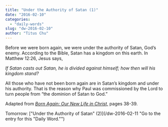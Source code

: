 ```yaml
---
title: "Under the Authority of Satan (1)"
date: "2016-02-10"
categories: 
  - "daily-words"
slug: "dw-2016-02-10"
author: "Titus Chu"
---
```


Before we were born again, we were under the authority of Satan, God’s enemy. According to the Bible, Satan has a kingdom on this earth. In Matthew 12:26, Jesus says,

_If Satan casts out Satan, he is divided against himself; how then will his kingdom stand?_

All those who have not been born again are in Satan’s kingdom and under his authority. That is the reason why Paul was commissioned by the Lord to turn people from “the dominion of Satan to God.”

Adapted from _[Born Again: Our New Life in Christ,](/book-born-again/ "Go to the listing for this book.")_ pages 38-39.

Tomorrow: ["Under the Authority of Satan" (2)](/dw-2016-02-11 "Go to the entry for this "Daily Word."")
